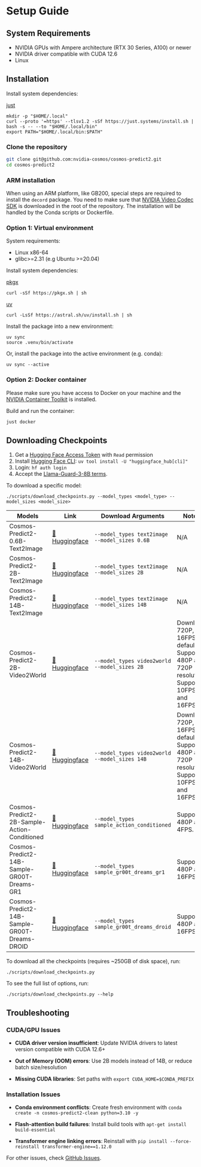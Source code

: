 # Setup Guide

## System Requirements

* NVIDIA GPUs with Ampere architecture (RTX 30 Series, A100) or newer
* NVIDIA driver compatible with CUDA 12.6
* Linux

## Installation

Install system dependencies:

[just](https://just.systems/man/en/pre-built-binaries.html#pre-built-binaries)

```shell
mkdir -p "$HOME/.local"
curl --proto '=https' --tlsv1.2 -sSf https://just.systems/install.sh | bash -s -- --to "$HOME/.local/bin"
export PATH="$HOME/.local/bin:$PATH"
```

### Clone the repository

```bash
git clone git@github.com:nvidia-cosmos/cosmos-predict2.git
cd cosmos-predict2
```

### ARM installation

When using an ARM platform, like GB200, special steps are required to install the `decord` package.
You need to make sure that [NVIDIA Video Codec SDK](https://developer.nvidia.com/nvidia-video-codec-sdk/download) is downloaded in the root of the repository.
The installation will be handled by the Conda scripts or Dockerfile.

### Option 1: Virtual environment

System requirements:

* Linux x86-64
* glibc>=2.31 (e.g Ubuntu >=20.04)

Install system dependencies:

[pkgx](https://docs.pkgx.sh/pkgx/installing-pkgx)

```shell
curl -sSf https://pkgx.sh | sh
```

[uv](https://docs.astral.sh/uv/getting-started/installation/)

```shell
curl -LsSf https://astral.sh/uv/install.sh | sh
```

Install the package into a new environment:

```shell
uv sync
source .venv/bin/activate
```

Or, install the package into the active environment (e.g. conda):

```shell
uv sync --active
```

### Option 2: Docker container

Please make sure you have access to Docker on your machine and the [NVIDIA Container Toolkit](https://docs.nvidia.com/datacenter/cloud-native/container-toolkit/install-guide.html) is installed.

Build and run the container:

```bash
just docker
```

## Downloading Checkpoints

1. Get a [Hugging Face Access Token](https://huggingface.co/settings/tokens) with `Read` permission
2. Install [Hugging Face CLI](https://huggingface.co/docs/huggingface_hub/en/guides/cli): `uv tool install -U "huggingface_hub[cli]"`
3. Login: `hf auth login`
4. Accept the [Llama-Guard-3-8B terms](https://huggingface.co/meta-llama/Llama-Guard-3-8B).

To download a specific model:

```shell
./scripts/download_checkpoints.py --model_types <model_type> --model_sizes <model_size>
```

| Models | Link | Download Arguments | Notes |
|--------|------|--------------------|-------|
| Cosmos-Predict2-0.6B-Text2Image | [🤗 Huggingface](https://huggingface.co/nvidia/Cosmos-Predict2-0.6B-Text2Image) | `--model_types text2image --model_sizes 0.6B` | N/A |
| Cosmos-Predict2-2B-Text2Image | [🤗 Huggingface](https://huggingface.co/nvidia/Cosmos-Predict2-2B-Text2Image) | `--model_types text2image --model_sizes 2B` | N/A |
| Cosmos-Predict2-14B-Text2Image | [🤗 Huggingface](https://huggingface.co/nvidia/Cosmos-Predict2-14B-Text2Image) | `--model_types text2image --model_sizes 14B` | N/A |
| Cosmos-Predict2-2B-Video2World | [🤗 Huggingface](https://huggingface.co/nvidia/Cosmos-Predict2-2B-Video2World) | `--model_types video2world --model_sizes 2B` | Download 720P, 16FPS by default. Supports 480P and 720P resolution. Supports 10FPS and 16FPS |
| Cosmos-Predict2-14B-Video2World | [🤗 Huggingface](https://huggingface.co/nvidia/Cosmos-Predict2-14B-Video2World) | `--model_types video2world --model_sizes 14B` | Download 720P, 16FPS by default. Supports 480P and 720P resolution. Supports 10FPS and 16FPS |
| Cosmos-Predict2-2B-Sample-Action-Conditioned | [🤗 Huggingface](https://huggingface.co/nvidia/Cosmos-Predict2-2B-Sample-Action-Conditioned) | `--model_types sample_action_conditioned` | Supports 480P and 4FPS. |
| Cosmos-Predict2-14B-Sample-GR00T-Dreams-GR1 | [🤗 Huggingface](https://huggingface.co/nvidia/Cosmos-Predict2-14B-Sample-GR00T-Dreams-GR1) | `--model_types sample_gr00t_dreams_gr1` | Supports 480P and 16FPS. |
| Cosmos-Predict2-14B-Sample-GR00T-Dreams-DROID | [🤗 Huggingface](https://huggingface.co/nvidia/Cosmos-Predict2-14B-Sample-GR00T-Dreams-DROID) | `--model_types sample_gr00t_dreams_droid` | Supports 480P and 16FPS. |

To download all the checkpoints (requires ~250GB of disk space), run:

```shell
./scripts/download_checkpoints.py
```

To see the full list of options, run:

```shell
./scripts/download_checkpoints.py --help
```

## Troubleshooting

### CUDA/GPU Issues

* **CUDA driver version insufficient**: Update NVIDIA drivers to latest version compatible with CUDA 12.6+

* **Out of Memory (OOM) errors**: Use 2B models instead of 14B, or reduce batch size/resolution
* **Missing CUDA libraries**: Set paths with `export CUDA_HOME=$CONDA_PREFIX`

### Installation Issues

* **Conda environment conflicts**: Create fresh environment with `conda create -n cosmos-predict2-clean python=3.10 -y`

* **Flash-attention build failures**: Install build tools with `apt-get install build-essential`
* **Transformer engine linking errors**: Reinstall with `pip install --force-reinstall transformer-engine==1.12.0`

For other issues, check [GitHub Issues](https://github.com/nvidia-cosmos/cosmos-predict2/issues).
